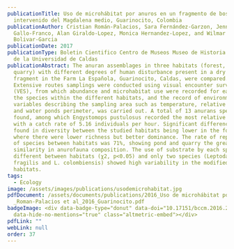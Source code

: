 ```yaml
---
publicationTitle: Uso de microhábitat por anuros en un fragmento de bosque seco
  intervenido del Magdalena medio, Guarinocito, Colombia
publicationAuthor: Cristian Román-Palacios, Sara Fernández-Garzon, Jenny Johana
  Gallo-Franco, Alan Giraldo-Lopez, Monica Hernandez-Lopez, and Wilmar
  Bolivar-Garcia
publicationDate: 2017
publicationType: Boletin Cientifico Centro de Museos Museo de Historia Natural
  de la Universidad de Caldas
publicationAbstract: The anuran assemblages in three habitats (forest, lake and
  quarry) with different degrees of human disturbance present in a dry forest
  fragment in the Farm La Española, Guarinocito, Caldas, were compared.
  Extensive routes samplings were conducted using visual encounter surveys
  (VES), from which abundance and microhabitat use were recorded for each one of
  the species within the different habitats, and the record of environmental
  variables describing the sampling area such as temperature, relative humidity,
  and water ponds perimeter, was carried out. A total of 13 anurans species were
  found, among which Engystomops pustulosus recorded the most relative abundance
  with a catch rate of 5.16 individuals per hour. Significant differences were
  found in diversity between the studied habitats being lower in the forest
  where there were lower richness but better dominance. The rate of replacement
  of species between habitats was 71%, showing pond and quarry the greater
  similarity in anurofauna composition. The use of substrate by each species was
  different between habitats (χ2, p<0.05) and only two species (Leptodactylus
  fragilis and L. colombiensis) showed high variability in the modified
  habitats.
tags:
  - Ecology
image: /assets/images/publications/usodemicrohabitat.jpg
pdfDocument: /assets/documents/publications/2016_Uso de microhábitat por anuros
  _Roman-Palacios et al_2016_Guarinocito.pdf
badgeImage: <div data-badge-type="donut" data-doi="10.17151/bccm.2016.20.2.14"
  data-hide-no-mentions="true" class="altmetric-embed"></div>
pdfLink: ""
webLink: null
order: 37
---
```


